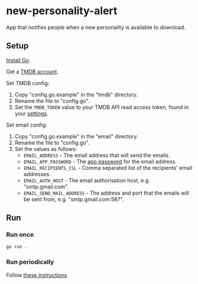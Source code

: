 # new-personality-alert
App that notifies people when a new personality is available to download.

## Setup
[Install Go](https://go.dev/doc/install).

Get a [TMDB account](https://www.themoviedb.org/settings/profile).

Set TMDB config:
1. Copy "config.go.example" in the "tmdb" directory.
2. Rename the file to "config.go".
3. Set the `TMDB_TOKEN` value to your TMDB API read access token, found in your [settings](https://www.themoviedb.org/settings/api).

Set email config:
1. Copy "config.go.example" in the "email" directory.
2. Rename the file to "config.go".
3. Set the values as follows:
   - `EMAIL_ADDRESS` - The email address that will send the emails.
   - `EMAIL_APP_PASSWORD` - The [app password](https://support.google.com/accounts/answer/185833?hl=en) for the email address.
   - `EMAIL_RECIPIENTS_CSL` - Comma separated list of the recipients' email addresses.
   - `EMAIL_AUTH_HOST` - The email authorisation host, e.g. "smtp.gmail.com".
   - `EMAIL_SEND_MAIL_ADDRESS` - The address and port that the emails will be sent from, e.g. "smtp.gmail.com:587".

## Run

### Run once
```bash
go run .
```

### Run periodically
Follow [these instructions](https://www.baeldung.com/linux/schedule-script-execution).

